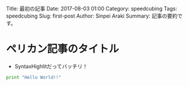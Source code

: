 Title: 最初の記事
Date: 2017-08-03 01:00
Category: speedcubing
Tags: speedcubing
Slug: first-post
Author: Sinpei Araki
Summary: 記事の要約です。

# ペリカン記事のタイトル

- SyntaxHighlitだってバッチリ！

 ```python
 print "Hello World!!"
 ```

